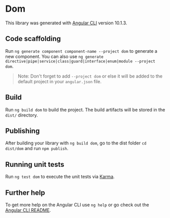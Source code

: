 # Dom

This library was generated with [Angular CLI](https://github.com/angular/angular-cli) version 10.1.3.

## Code scaffolding

Run `ng generate component component-name --project dom` to generate a new component. You can also use `ng generate directive|pipe|service|class|guard|interface|enum|module --project dom`.
> Note: Don't forget to add `--project dom` or else it will be added to the default project in your `angular.json` file. 

## Build

Run `ng build dom` to build the project. The build artifacts will be stored in the `dist/` directory.

## Publishing

After building your library with `ng build dom`, go to the dist folder `cd dist/dom` and run `npm publish`.

## Running unit tests

Run `ng test dom` to execute the unit tests via [Karma](https://karma-runner.github.io).

## Further help

To get more help on the Angular CLI use `ng help` or go check out the [Angular CLI README](https://github.com/angular/angular-cli/blob/master/README.md).
